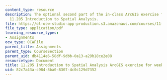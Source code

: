```yaml
---
content_type: resource
description: The optional second part of the in-class ArcGIS exercise for week 3 in
  11.205 Introduction to Spatial Analysis.
file: https://ol-ocw-studio-app-production.s3.amazonaws.com/courses/11-205-introduction-to-spatial-analysis-fall-2019/82c7a43ac9848ba083074c0c129d7352_11.205f19_week_3_arc_part2.pdf
file_type: application/pdf
learning_resource_types:
- Assignments
ocw_type: OCWFile
parent_title: Assignments
parent_type: CourseSection
parent_uid: db4114e6-58df-9dbb-0a13-a29b18ce2e08
resourcetype: Document
title: 11.205 Introduction to Spatial Analysis ArcGIS exercise for week 3 - part 2
uid: 82c7a43a-c984-8ba0-8307-4c0c129d7352
---
```

